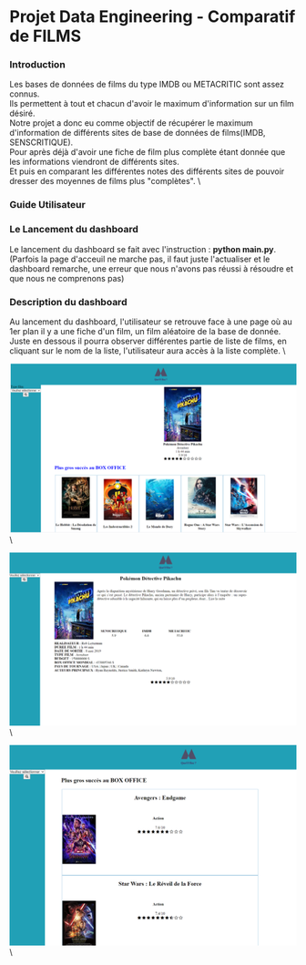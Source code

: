 # **Projet Data Engineering - Comparatif de FILMS** #

### Introduction ### 

Les bases de données de films du type IMDB ou METACRITIC sont assez connus. \
Ils permettent à tout et chacun d'avoir le maximum d'information sur un film désiré.\
Notre projet a donc eu comme objectif de récupérer le maximum d'information de différents sites de base de données de films(IMDB, SENSCRITIQUE).\
Pour après déjà d'avoir une fiche de film plus complète étant donnée que les informations viendront de différents sites. \
Et puis en comparant les différentes notes des différents sites de pouvoir dresser des moyennes de films plus "complètes". \

###  Guide Utilisateur ### 

### Le Lancement du dashboard ###

Le lancement du dashboard se fait avec l'instruction : **python main.py**.\
(Parfois la page d'acceuil ne marche pas, il faut juste l'actualiser et le dashboard remarche, une erreur que nous n'avons pas réussi à résoudre et que nous ne comprenons pas)

### Description du dashboard ###

Au lancement du dashboard, l'utilisateur se retrouve face à une page où au 1er plan il y a une fiche d'un film, un film aléatoire de la base de donnée. \
Juste en dessous il pourra observer différentes partie de liste de films, en cliquant sur le nom de la liste, l'utilisateur aura accès à la liste complète. \

<img src="./capture/capture1.PNG" width="600"> \

<img src="./capture/capture2.PNG" width="600"> \

<img src="./capture/capture3.PNG" width="600"> \

